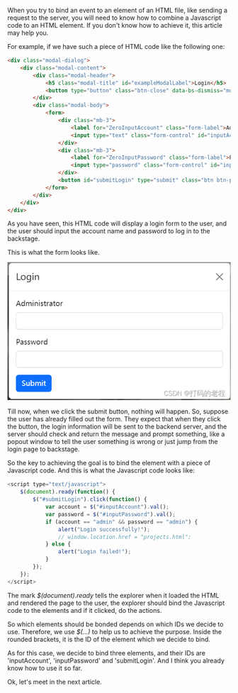 When you try to bind an event to an element of an HTML file, like sending a request to the server,  you will need to know how to combine a Javascript code to an HTML element. If you don't know how to achieve it, this article may help you. 

For example, if we have such a piece of HTML code like the following one:

```html
<div class="modal-dialog">
    <div class="modal-content">
        <div class="modal-header">
            <h5 class="modal-title" id="exampleModalLabel">Login</h5>
            <button type="button" class="btn-close" data-bs-dismiss="modal" aria-label="Close"></button>
        </div>
        <div class="modal-body">
            <form>
                <div class="mb-3">
                    <label for="ZeroInputAccount" class="form-label">Administrator</label>
                    <input type="text" class="form-control" id="inputAccount">
                </div>
                <div class="mb-3">
                    <label for="ZeroInputPassword" class="form-label">Password</label>
                    <input type="password" class="form-control" id="inputPassword">
                </div>
                <button id="submitLogin" type="submit" class="btn btn-primary">Submit</button>
            </form>
        </div>
    </div>
</div>
```

As you have seen, this HTML code will display a login form to the user, and the user should input the account name and password to log in to the backstage. 

This is what the form looks like.

![在这里插入图片描述](./imgs/2022101401.png)

Till now, when we click the submit button, nothing will happen. So, suppose the user has already filled out the form. They expect that when they click the button, the login information will be sent to the backend server, and the server should check and return the message and prompt something, like a popout window to tell the user something is wrong or just jump from the login page to backstage.

So the key to achieving the goal is to bind the element with a piece of Javascript code. And this is what the Javascript code looks like:

```javascript
<script type="text/javascript">
    $(document).ready(function() {
        $("#submitLogin").click(function() {
            var account = $("#inputAccount").val();
            var password = $("#inputPassword").val();
            if (account == "admin" && password == "admin") {
                alert("Login successfully!");
                // window.location.href = "projects.html";
            } else {
                alert("Login failed!");
            }
        });
    });
</script>
```

The mark *$(document).ready* tells the explorer when it loaded the HTML and rendered the page to the user, the explorer should bind the Javascript code to the elements and if it clicked, do the actions.

So which elements should be bonded depends on which IDs we decide to use. Therefore, we use *$(...)* to help us to achieve the purpose. Inside the rounded brackets, it is the ID of the element which we decide to bind.

As for this case, we decide to bind three elements, and their IDs are 'inputAccount', 'inputPassword' and 'submitLogin'. And I think you already know how to use it so far.

Ok, let's meet in the next article.